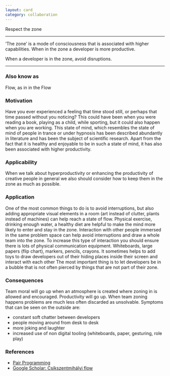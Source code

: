 ```yaml
---
layout: card
category: collaboration
---
```


Respect the zone

---

&lsquo;The zone&rsquo; is a mode of consciousness that is associated with higher capabilities. When in the zone a developer is more productive.

When a developer is in the zone, avoid disruptions.

---

### Also know as

Flow, as in in the Flow

### Motivation

Have you ever experienced a feeling that time stood still, or perhaps that time passed without you noticing? This could have been when you were reading a book, playing as a child, while sporting, but it could also happen when you are working. This state of mind, which resembles the state of mind of people in trance or under hypnosis has been described abundantly in literature and has been the subject of scientific research. Apart from the fact that it is healthy and enjoyable to be in such a state of mind, it has also been associated with higher productivity.

### Applicability

When we talk about hyperproductivity or enhancing the productivity of creative people in general we also should consider how to keep them in the zone as much as possible.

### Application

One of the most common things to do is to avoid interruptions, but also adding appropriate visual elements in a room (art instead of clutter, plants instead of machines) can help reach a state of flow. Physical exercise, drinking enough water, a healthy diet are helpful to make the mind more likely to enter and stay in the zone. Interaction with other people immersed in the same problem space can help avoid interruptions and draw a whole team into the zone.
To increase this type of interaction you should ensure there is lots of physical communication equipment. Whiteboards, large papers (flip chart), markers, pencils, crayons.
It sometimes helps to add toys to draw developers out of their hiding places inside their screen and interact with each other
The most important thing is to let developers be in a bubble that is not often pierced by things that are not part of their zone.

### Consequences

Team moral will go up when an atmosphere is created where zoning in is allowed and encouraged. Productivity will go up. When team zoning happens problems are much less often discarded as unsolvable.
Symptoms that can be seen on the outside are:

- constant soft chatter between developers
- people moving around from desk to desk
- more joking and laughter
- increased use of non digital tooling (whiteboards, paper, gesturing, role play)

### References

- [Pair Programming](pair-programming)
- [Google Scholar: Csíkszentmihályi flow](https://scholar.google.com/scholar?hl=en&q=Cs%C3%ADkszentmih%C3%A1lyi+flow&btnG=Search&as_sdt=2000&as_ylo=&as_vis=0)
